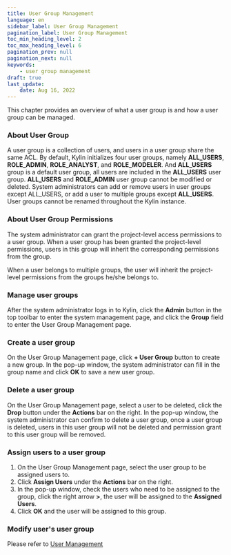 ```yaml
---
title: User Group Management
language: en
sidebar_label: User Group Management
pagination_label: User Group Management
toc_min_heading_level: 2
toc_max_heading_level: 6
pagination_prev: null
pagination_next: null
keywords:
    - user group management
draft: true
last_update:
    date: Aug 16, 2022
---
```


This chapter provides an overview of what a user group is and how a user group can be managed. 

### <span id="group">About User Group</span>

A user group is a collection of users, and users in a user group share the same ACL. By default, Kylin initializes four user groups, namely **ALL_USERS**, **ROLE_ADMIN**, **ROLE_ANALYST**, and **ROLE_MODELER**. And **ALL_USERS** group is a default user group, all users are included in the **ALL_USERS** user group. **ALL_USERS** and **ROLE_ADMIN** user group cannot be modified or deleted. System administrators can add or remove users in user groups except ALL_USERS, or add a user to multiple groups except **ALL_USERS**. User groups cannot be renamed throughout the Kylin instance.


### <span id="authority">About User Group Permissions</span>

The system administrator can grant the project-level access permissions to a user group. When a user group has been granted the project-level permissions, users in this group will inherit the corresponding permissions from the group.

When a user belongs to multiple groups, the user will inherit the project-level permissions from the groups he/she belongs to. 

### <span id="management">Manage user groups</span>

After the system administrator logs in to Kylin, click the **Admin** button in the top toolbar to enter the system management page, and click the **Group** field to enter the User Group Management page.

### <span id="add">Create a user group</span>

On the User Group Management page,  click **+ User Group** button to create a new group. In the pop-up window, the system administrator can fill in the group name and click **OK** to save a new user group. 

### <span id="drop">Delete a user group</span>

On the User Group Management page, select a user to be deleted, click the **Drop** button under the **Actions** bar on the right. In the pop-up window, the system administrator can confirm to delete a user group, once a user group is deleted, users in this user group will not be deleted and permission grant to this user group will be removed.

### <span id="assign">Assign users to a user group</span>

1. On the User Group Management page, select the user group to be assigned users to.
2. Click **Assign Users** under the **Actions** bar on the right.
3. In the pop-up window, check the users who need to be assigned to the group, click the right arrow **>**, the user will be assigned to the **Assigned Users**.
4. Click **OK** and the user will be assigned to this group.

### <span id="update_group">Modify user's user group</span>

Please refer to [User Management](user_management.md) 

